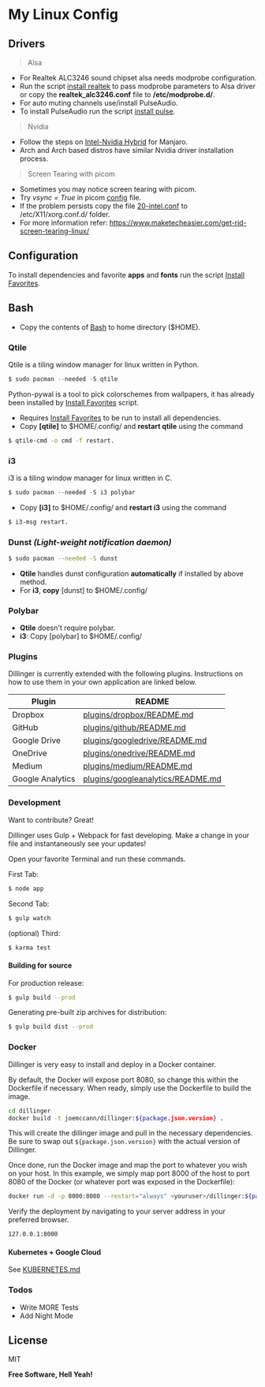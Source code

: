 # My Linux Config

## Drivers
>Alsa
  - For Realtek ALC3246 sound chipset alsa needs modprobe configuration.
  - Run the script [install realtek] to pass modprobe parameters to Alsa driver or copy the **realtek_alc3246.conf** file to **/etc/modprobe.d/**.
  - For auto muting channels use/install PulseAudio.
  - To install PulseAudio run the script [install pulse].
>Nvidia
  - Follow the steps on [Intel-Nvidia Hybrid] for Manjaro.
  - Arch and Arch based distros have similar Nvidia driver installation process.
 >Screen Tearing with picom
- Sometimes you may notice screen tearing with picom.
- Try *vsync = True* in picom [config] file.
- If the problem persists copy the file [20-intel.conf] to /etc/X11/xorg.conf.d/ folder.
- For more information refer:  https://www.maketecheasier.com/get-rid-screen-tearing-linux/

## Configuration
To install dependencies and favorite **apps** and **fonts** run the script [Install Favorites].
## Bash 
- Copy the contents of [Bash] to home directory ($HOME).
### Qtile
Qtile is a tiling window manager for linux written in Python.
```s
$ sudo pacman --needed -S qtile
```
Python-pywal is a tool to pick colorschemes from wallpapers, it has already been installed by [Install Favorites] script.
- Requires [Install Favorites] to be run to install all dependencies.
- Copy **[qtile]** to $HOME/.config/ and **restart qtile** using the command 
```sh
$ qtile-cmd -o cmd -f restart.
```

### i3
i3 is a tiling window manager for linux written in C.
```s
$ sudo pacman --needed -S i3 polybar
```
- Copy **[i3]** to $HOME/.config/ and **restart i3** using the command 
``` sh
$ i3-msg restart.
```

### Dunst *(Light-weight notification daemon)*
```sh
$ sudo pacman --needed -S dunst
```
- **Qtile** handles dunst configuration **automatically** if installed by above method.
- For **i3**, **copy** [dunst] to $HOME/.config/

### Polybar
- **Qtile** doesn't require polybar.
- **i3**: Copy [polybar] to $HOME/.config/

### Plugins

Dillinger is currently extended with the following plugins. Instructions on how to use them in your own application are linked below.

| Plugin | README |
| ------ | ------ |
| Dropbox | [plugins/dropbox/README.md][PlDb] |
| GitHub | [plugins/github/README.md][PlGh] |
| Google Drive | [plugins/googledrive/README.md][PlGd] |
| OneDrive | [plugins/onedrive/README.md][PlOd] |
| Medium | [plugins/medium/README.md][PlMe] |
| Google Analytics | [plugins/googleanalytics/README.md][PlGa] |


### Development

Want to contribute? Great!

Dillinger uses Gulp + Webpack for fast developing.
Make a change in your file and instantaneously see your updates!

Open your favorite Terminal and run these commands.

First Tab:
```sh
$ node app
```

Second Tab:
```sh
$ gulp watch
```

(optional) Third:
```sh
$ karma test
```
#### Building for source
For production release:
```sh
$ gulp build --prod
```
Generating pre-built zip archives for distribution:
```sh
$ gulp build dist --prod
```
### Docker
Dillinger is very easy to install and deploy in a Docker container.

By default, the Docker will expose port 8080, so change this within the Dockerfile if necessary. When ready, simply use the Dockerfile to build the image.

```sh
cd dillinger
docker build -t joemccann/dillinger:${package.json.version} .
```
This will create the dillinger image and pull in the necessary dependencies. Be sure to swap out `${package.json.version}` with the actual version of Dillinger.

Once done, run the Docker image and map the port to whatever you wish on your host. In this example, we simply map port 8000 of the host to port 8080 of the Docker (or whatever port was exposed in the Dockerfile):

```sh
docker run -d -p 8000:8080 --restart="always" <youruser>/dillinger:${package.json.version}
```

Verify the deployment by navigating to your server address in your preferred browser.

```sh
127.0.0.1:8000
```

#### Kubernetes + Google Cloud

See [KUBERNETES.md](https://github.com/joemccann/dillinger/blob/master/KUBERNETES.md)


### Todos

 - Write MORE Tests
 - Add Night Mode

License
----

MIT


**Free Software, Hell Yeah!**

[//]: # (These are reference links used in the body of this note and get stripped out when the markdown processor does its job. There is no need to format nicely because it shouldn't be seen. Thanks SO - http://stackoverflow.com/questions/4823468/store-comments-in-markdown-syntax)


   [Intel-Nvidia Hybrid]: <https://archived.forum.manjaro.org/t/guide-install-and-configure-optimus-manager-for-hybrid-gpu-setups-intel-nvidia/92196>
   [install realtek]: <https://github.com/SiddharthMMore/linux-config/blob/master/Drivers/Alsa/install_realtek_alc3246>
   [install pulse]: <https://github.com/SiddharthMMore/linux-config/blob/master/Drivers/Alsa/install_pulse>
   [20-intel.conf]: <https://github.com/SiddharthMMore/linux-config/blob/master/Drivers/Intel%20Display%20Driver/20-intel.conf>
   [config]: <https://github.com/SiddharthMMore/linux-config/blob/master/.config/qtile/scripts/picom.conf>
   [Install Favorites]: <https://github.com/SiddharthMMore/linux-config/blob/master/Scripts/install_favorite_apps>
   [Bash]: <https://github.com/SiddharthMMore/linux-config/tree/master/Bash>
   [node.js]: <http://nodejs.org>
   [Twitter Bootstrap]: <http://twitter.github.com/bootstrap/>
   [jQuery]: <http://jquery.com>
   [@tjholowaychuk]: <http://twitter.com/tjholowaychuk>
   [express]: <http://expressjs.com>
   [AngularJS]: <http://angularjs.org>
   [Gulp]: <http://gulpjs.com>

   [PlDb]: <https://github.com/joemccann/dillinger/tree/master/plugins/dropbox/README.md>
   [PlGh]: <https://github.com/joemccann/dillinger/tree/master/plugins/github/README.md>
   [PlGd]: <https://github.com/joemccann/dillinger/tree/master/plugins/googledrive/README.md>
   [PlOd]: <https://github.com/joemccann/dillinger/tree/master/plugins/onedrive/README.md>
   [PlMe]: <https://github.com/joemccann/dillinger/tree/master/plugins/medium/README.md>
   [PlGa]: <https://github.com/RahulHP/dillinger/blob/master/plugins/googleanalytics/README.md>
